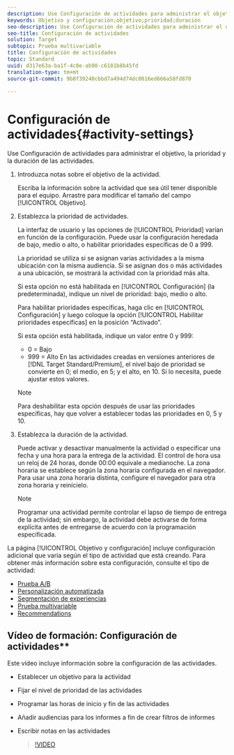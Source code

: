 ```yaml
---
description: Use Configuración de actividades para administrar el objetivo, la prioridad y la duración de las actividades.
keywords: Objetivo y configuración;objetivo;prioridad;duración
seo-description: Use Configuración de actividades para administrar el objetivo, la prioridad y la duración de las actividades.
seo-title: Configuración de actividades
solution: Target
subtopic: Prueba multivariable
title: Configuración de actividades
topic: Standard
uuid: d317e63a-ba1f-4c0e-ab90-c6181b8b45fd
translation-type: tm+mt
source-git-commit: 9b8f39240cbbd7a494d74dc0016ed666a58fd870

---
```



# Configuración de actividades{#activity-settings}

Use Configuración de actividades para administrar el objetivo, la prioridad y la duración de las actividades.

1. Introduzca notas sobre el objetivo de la actividad.

   Escriba la información sobre la actividad que sea útil tener disponible para el equipo. Arrastre para modificar el tamaño del campo [!UICONTROL Objetivo].
1. Establezca la prioridad de actividades.

   La interfaz de usuario y las opciones de [!UICONTROL Prioridad] varían en función de la configuración. Puede usar la configuración heredada de bajo, medio o alto, o habilitar prioridades específicas de 0 a 999. 

   La prioridad se utiliza si se asignan varias actividades a la misma ubicación con la misma audiencia. Si se asignan dos o más actividades a una ubicación, se mostrará la actividad con la prioridad más alta.

   Si esta opción no está habilitada en [!UICONTROL Configuración] (la predeterminada), indique un nivel de prioridad: bajo, medio o alto.

   Para habilitar prioridades específicas, haga clic en [!UICONTROL Configuración] y luego coloque la opción [!UICONTROL Habilitar prioridades específicas] en la posición “Activado”.

   Si esta opción está habilitada, indique un valor entre 0 y 999:

   * 0 = Bajo
   * 999 = Alto
   En las actividades creadas en versiones anteriores de [!DNL Target Standard/Premium], el nivel bajo de prioridad se convierte en 0; el medio, en 5; y el alto, en 10. Si lo necesita, puede ajustar estos valores.

   >[!NOTE]
   >
   >Para deshabilitar esta opción después de usar las prioridades específicas, hay que volver a establecer todas las prioridades en 0, 5 y 10.

1. Establezca la duración de la actividad.

   Puede activar y desactivar manualmente la actividad o especificar una fecha y una hora para la entrega de la actividad. El control de hora usa un reloj de 24 horas, donde 00:00 equivale a medianoche. La zona horaria se establece según la zona horaria configurada en el navegador. Para usar una zona horaria distinta, configure el navegador para otra zona horaria y reinícielo.

   >[!NOTE]
   >
   >Programar una actividad permite controlar el lapso de tiempo de entrega de la actividad; sin embargo, la actividad debe activarse de forma explícita antes de entregarse de acuerdo con la programación especificada.

La página [!UICONTROL Objetivo y configuración] incluye configuración adicional que varía según el tipo de actividad que está creando. Para obtener más información sobre esta configuración, consulte el tipo de actividad:

* [Prueba A/B](../c-activities/t-test-ab/t-test-create-ab/ab-goals-and-settings.md#reference_B25389FD6F3A4989801E740364B089CC)
* [Personalización automatizada](../c-activities/t-automated-personalization/automated-personalization.md#task_8AAF837796D74CF893CA2F88BA1491C9)
* [Segmentación de experiencias](../c-activities/t-experience-target/t-xt-create/xt-goals-and-settings.md#reference_B25389FD6F3A4989801E740364B089CC)
* [Prueba multivariable](../c-activities/c-multivariate-testing/t-create-multivariate-test/goals-and-settings.md#reference_B25389FD6F3A4989801E740364B089CC)
* [Recommendations](../c-recommendations/t-create-recs-activity/recs-activity-settings.md#reference_3FDA8388CEEC4159949151C1829E2FBB)

## Vídeo de formación: Configuración de actividades**

Este vídeo incluye información sobre la configuración de las actividades.

* Establecer un objetivo para la actividad
* Fijar el nivel de prioridad de las actividades
* Programar las horas de inicio y fin de las actividades
* Añadir audiencias para los informes a fin de crear filtros de informes
* Escribir notas en las actividades

   >[!VIDEO](https://video.tv.adobe.com/v/17381)
